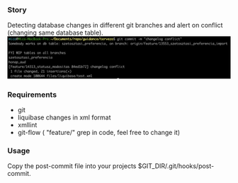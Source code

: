 ### Story

Detecting database changes in different git branches and alert on conflict (changing same database table).
![img](img.png)

### Requirements

- git
- liquibase changes in xml format
- xmllint
- git-flow ( "feature/" grep in code, feel free to change it)

### Usage

Copy the post-commit file into your projects $GIT_DIR/.git/hooks/post-commit.
